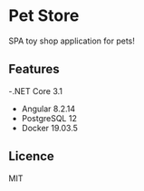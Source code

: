 # Pet Store

SPA toy shop application for pets!

## Features
-.NET Core 3.1
- Angular  8.2.14
- PostgreSQL 12
- Docker 19.03.5

## Licence
MIT
